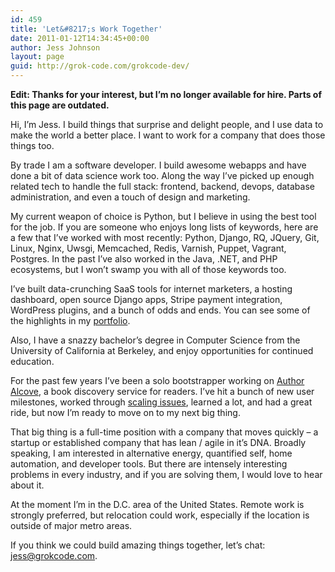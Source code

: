 ```yaml
---
id: 459
title: 'Let&#8217;s Work Together'
date: 2011-01-12T14:34:45+00:00
author: Jess Johnson
layout: page
guid: http://grok-code.com/grokcode-dev/
---
```

**Edit: Thanks for your interest, but I&#8217;m no longer available for hire. Parts of this page are outdated.**

Hi, I&#8217;m Jess. I build things that surprise and delight people, and I use data to make the world a better place. I want to work for a company that does those things too.

By trade I am a software developer. I build awesome webapps and have done a bit of data science work too. Along the way I&#8217;ve picked up enough related tech to handle the full stack: frontend, backend, devops, database administration, and even a touch of design and marketing.

My current weapon of choice is Python, but I believe in using the best tool for the job. If you are someone who enjoys long lists of keywords, here are a few that I&#8217;ve worked with most recently: Python, Django, RQ, JQuery, Git, Linux, Nginx, Uwsgi, Memcached, Redis, Varnish, Puppet, Vagrant, Postgres. In the past I&#8217;ve also worked in the Java, .NET, and PHP ecosystems, but I won&#8217;t swamp you with all of those keywords too.

I&#8217;ve built data-crunching SaaS tools for internet marketers, a hosting dashboard, open source Django apps, Stripe payment integration, WordPress plugins, and a bunch of odds and ends. You can see some of the highlights in my [portfolio](http://grokcode.com/programmer-portfolio/).

Also, I have a snazzy bachelor&#8217;s degree in Computer Science from the University of California at Berkeley, and enjoy opportunities for continued education.

For the past few years I&#8217;ve been a solo bootstrapper working on [Author Alcove](http://authoralcove.com), a book discovery service for readers. I&#8217;ve hit a bunch of new user milestones, worked through [scaling issues](http://nbviewer.ipython.org/github/grokcode/ipython-notebooks/blob/master/nginx-log-analysis.ipynb), learned a lot, and had a great ride, but now I&#8217;m ready to move on to my next big thing.

That big thing is a full-time position with a company that moves quickly &#8211; a startup or established company that has lean / agile in it&#8217;s DNA. Broadly speaking, I am interested in alternative energy, quantified self, home automation, and developer tools. But there are intensely interesting problems in every industry, and if you are solving them, I would love to hear about it.

At the moment I&#8217;m in the D.C. area of the United States. Remote work is strongly preferred, but relocation could work, especially if the location is outside of major metro areas.

If you think we could build amazing things together, let&#8217;s chat: <jess@grokcode.com>.